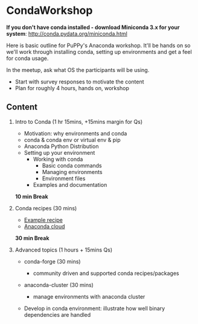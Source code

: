 # CondaWorkshop

__If you don't have conda installed - download Miniconda 3.x for your system__: http://conda.pydata.org/miniconda.html


Here is basic outline for PuPPy's Anaconda workshop. It'll be hands on so we'll work through installing conda, setting up environments and get a feel for conda usage.

In the meetup, ask what OS the participants will be using.

* Start with survey responses to motivate the content
* Plan for roughly 4 hours, hands on, workshop

## Content

1. Intro to Conda (1 hr 15mins, +15mins margin for Qs)
    * Motivation: why environments and conda
    * conda & conda env or virtual env & pip
    * Anaconda Python Distribution
    * Setting up your environment
        * Working with conda
            * Basic conda commands
            * Managing environments
            * Environment files
        * Examples and documentation

   __10 min Break__

2. Conda recipes (30 mins)
    * [Example recipe](https://github.com/sandhujasmine/CythonExample)
    * [Anaconda cloud](https://anaconda.org)

   __30 min Break__

3. Advanced topics (1 hours + 15mins Qs)

    * conda-forge (30 mins)
        * community driven and supported conda recipes/packages

    * anaconda-cluster (30 mins)
        * manage environments with anaconda cluster

   * Develop in conda environment: illustrate how well binary dependencies are handled
